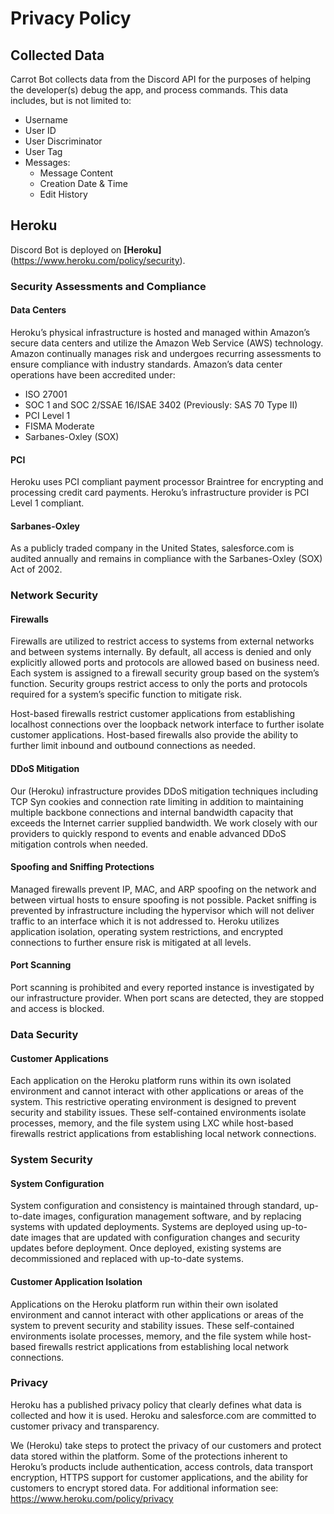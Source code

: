 # Privacy Policy

## Collected Data

Carrot Bot collects data from the Discord API for the purposes of helping the developer(s) debug the app, and process commands. This data includes, but is not limited to:

* Username
* User ID
* User Discriminator
* User Tag
* Messages:
  * Message Content
  * Creation Date & Time
  * Edit History

## Heroku

Discord Bot is deployed on **[Heroku]**(https://www.heroku.com/policy/security).

### Security Assessments and Compliance

#### Data Centers

Heroku’s physical infrastructure is hosted and managed within Amazon’s secure data centers and utilize the Amazon Web Service (AWS) technology. Amazon continually manages risk and undergoes recurring assessments to ensure compliance with industry standards. Amazon’s data center operations have been accredited under:

* ISO 27001
* SOC 1 and SOC 2/SSAE 16/ISAE 3402 (Previously: SAS 70 Type II)
* PCI Level 1
* FISMA Moderate
* Sarbanes-Oxley (SOX)

#### PCI

Heroku uses PCI compliant payment processor Braintree for encrypting and processing credit card payments. Heroku’s infrastructure provider is PCI Level 1 compliant.

#### Sarbanes-Oxley

As a publicly traded company in the United States, salesforce.com is audited annually and remains in compliance with the Sarbanes-Oxley (SOX) Act of 2002.

### Network Security

#### Firewalls

Firewalls are utilized to restrict access to systems from external networks and between systems internally. By default, all access is denied and only explicitly allowed ports and protocols are allowed based on business need.  Each system is assigned to a firewall security group based on the system’s function. Security groups restrict access to only the ports and protocols required for a system’s specific function to mitigate risk.

Host-based firewalls restrict customer applications from establishing localhost connections over the loopback network interface to further isolate customer applications. Host-based firewalls also provide the ability to further limit inbound and outbound connections as needed.

#### DDoS Mitigation

Our (Heroku) infrastructure provides DDoS mitigation techniques including TCP Syn cookies and connection rate limiting in addition to maintaining multiple backbone connections and internal bandwidth capacity that exceeds the Internet carrier supplied bandwidth.  We work closely with our providers to quickly respond to events and enable advanced DDoS mitigation controls when needed.

#### Spoofing and Sniffing Protections

Managed firewalls prevent IP, MAC, and ARP spoofing on the network and between virtual hosts to ensure spoofing is not possible. Packet sniffing is prevented by infrastructure including the hypervisor which will not deliver traffic to an interface which it is not addressed to.  Heroku utilizes application isolation, operating system restrictions, and encrypted connections to further ensure risk is mitigated at all levels.

#### Port Scanning

Port scanning is prohibited and every reported instance is investigated by our infrastructure provider.  When port scans are detected, they are stopped and access is blocked.

### Data Security

#### Customer Applications

Each application on the Heroku platform runs within its own isolated environment and cannot interact with other applications or areas of the system. This restrictive operating environment is designed to prevent security and stability issues.  These self-contained environments isolate processes, memory, and the file system using LXC while host-based firewalls restrict applications from establishing local network connections.

### System Security

#### System Configuration

System configuration and consistency is maintained through standard, up-to-date images, configuration management software, and by replacing systems with updated deployments. Systems are deployed using up-to-date images that are updated with configuration changes and security updates before deployment. Once deployed, existing systems are decommissioned and replaced with up-to-date systems.

#### Customer Application Isolation

Applications on the Heroku platform run within their own isolated environment and cannot interact with other applications or areas of the system to prevent security and stability issues.  These self-contained environments isolate processes, memory, and the file system while host-based firewalls restrict applications from establishing local network connections.

### Privacy

Heroku has a published privacy policy that clearly defines what data is collected and how it is used. Heroku and salesforce.com are committed to customer privacy and transparency.

We (Heroku) take steps to protect the privacy of our customers and protect data stored within the platform. Some of the protections inherent to Heroku’s products include authentication, access controls, data transport encryption, HTTPS support for customer applications, and the ability for customers to encrypt stored data. For additional information see: https://www.heroku.com/policy/privacy
